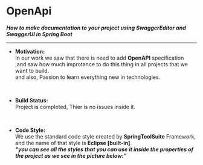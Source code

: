 # OpenApi
***How to make documentation to your project using SwaggerEditor and SwaggerUI in Spring Boot***  
__________

* **Motivation:**  
In our work we saw that there is need to add **OpenAPI** specification  
,and saw how much improtance to do this thing in all projects that we want to build.  
and also, Passion to learn everything new in technologies.  

</br>

* **Build Status:**  
Project is completed, Thier is no issues inside it.

</br>

* **Code Style:**  
We use the standard code style created by **SpringToolSuite** Framework, and the name of that style is **Eclipse [built-in]**.  
***"you can see all the styles that you can use it inside the properties of the project as we see in the picture below:"***

</br>

